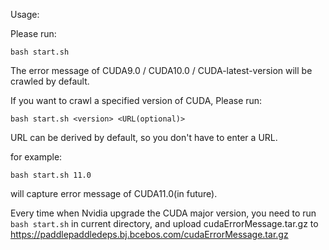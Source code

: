 Usage:

Please run:
```
bash start.sh
```

The error message of CUDA9.0 / CUDA10.0 / CUDA-latest-version will be crawled by default.

If you want to crawl a specified version of CUDA, Please run:
```
bash start.sh <version> <URL(optional)>
```
URL can be derived by default, so you don't have to enter a URL.

for example:
```
bash start.sh 11.0
```
will capture error message of CUDA11.0(in future).

Every time when Nvidia upgrade the CUDA major version, you need to run `bash start.sh` in current directory, and upload cudaErrorMessage.tar.gz to https://paddlepaddledeps.bj.bcebos.com/cudaErrorMessage.tar.gz
